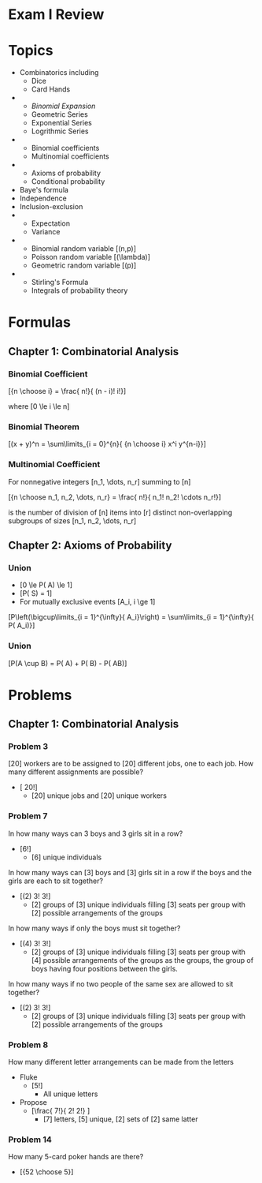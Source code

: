# Exam I Review

# Topics

* Combinatorics including 
  * Dice
  * Card Hands
* 
  * _Binomial Expansion_
  * Geometric Series
  * Exponential Series
  * Logrithmic Series
* 
  * Binomial coefficients
  * Multinomial coefficients
* 
  * Axioms of probability
  * Conditional probability
* Baye's formula
* Independence
* Inclusion-exclusion
* 
  * Expectation
  * Variance
* 
  * Binomial random variable \[(n,p)\]
  * Poisson random variable \[(\lambda)\]
  * Geometric random variable \[(p)\]
* 
  * Stirling's Formula 
  * Integrals of probability theory


# Formulas

## Chapter 1: Combinatorial Analysis

### Binomial Coefficient
\[{n \choose i} = \frac{ n!}{ (n - i)! i!}\]

where \[0 \le i \le n\]

### Binomial Theorem
\[(x + y)^n = \sum\limits_{i = 0}^{n}{ {n \choose i} x^i y^{n-i}}\]

### Multinomial Coefficient
For nonnegative integers \[n_1, \dots, n_r\] summing to \[n\]

\[{n \choose n_1, n_2, \dots, n_r} = \frac{ n!}{ n_1! n_2! \cdots n_r!}\]

is the number of division of \[n\] items into \[r\] distinct 
non-overlapping subgroups of sizes \[n_1, n_2, \dots, n_r\]

## Chapter 2: Axioms of Probability

### Union
* \[0 \le P( A) \le 1\]
* \[P( S) = 1\]
* For mutually exclusive events \[A_i, i \ge 1\]

\[P\left(\bigcup\limits_{i = 1}^{\infty}{ A_i}\right) = \sum\limits_{i = 1}^{\infty}{ P( A_i)}\]

### Union
\[P(A \cup B) = P( A) + P( B) - P( AB)\]

# Problems

## Chapter 1: Combinatorial Analysis

### Problem 3
\[20\] workers are to be assigned to \[20\] different jobs, 
one to each job. How many different assignments are possible?

* \[ 20!\]
  * \[20\] unique jobs and \[20\] unique workers 

### Problem 7
In how many ways can 3 boys and 3 girls sit in a row?
* \[6!\]
  * \[6\] unique individuals 

In how many ways can \[3\] boys and \[3\] girls sit in a row
if the boys and the girls are each to sit together?
* \[(2) 3! 3!\]
  * \[2\] groups of \[3\] unique individuals filling \[3\] seats per group
    with \[2\] possible arrangements of the groups

In how many ways if only the boys must sit together?  
* \[(4) 3! 3!\]
  * \[2\] groups of \[3\] unique individuals filling \[3\] seats per group
    with \[4\] possible arrangements of the groups as the groups, the group
    of boys having four positions between the girls.

In how many ways if no two people of the same sex are allowed to sit together?
* \[(2) 3! 3!\]
  * \[2\] groups of \[3\] unique individuals filling \[3\] seats per group
    with \[2\] possible arrangements of the groups

### Problem 8
How many different letter arrangements can be made from the letters

* Fluke
  * \[5!\]
      * All unique letters
* Propose
  * \[\frac{ 7!}{ 2! 2!} \]
      * \[7\] letters, \[5\] unique, \[2\] sets of \[2\] same latter

### Problem 14
How many 5-card poker hands are there?

* \[{52 \choose 5}\]
